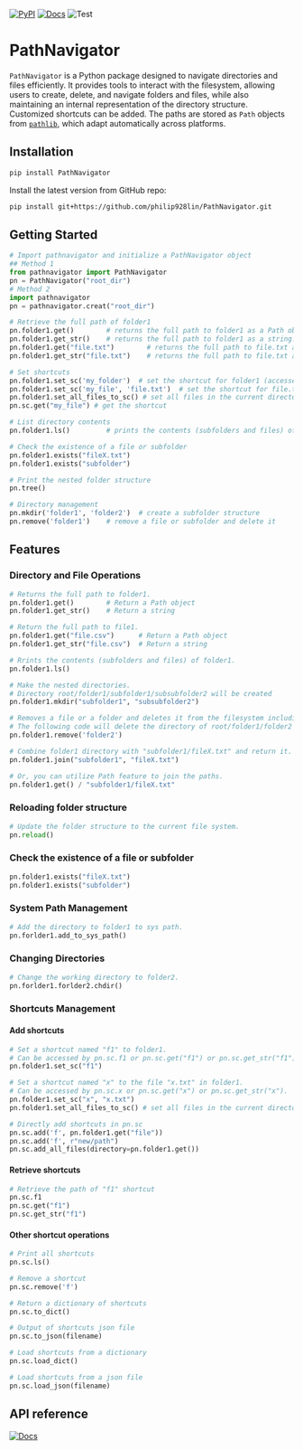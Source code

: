 [![PyPI](https://img.shields.io/pypi/v/pathnavigator)](https://pypi.org/project/pathnavigator/)
[![Docs](https://github.com/philip928lin/PathNavigator/actions/workflows/docs.yml/badge.svg)](https://philip928lin.github.io/PathNavigator/)
![Test](https://github.com/philip928lin/PathNavigator/actions/workflows/test.yml/badge.svg)

# PathNavigator

`PathNavigator` is a Python package designed to navigate directories and files efficiently. It provides tools to interact with the filesystem, allowing users to create, delete, and navigate folders and files, while also maintaining an internal representation of the directory structure. Customized shortcuts can be added. The paths are stored as `Path` objects from [`pathlib`](https://docs.python.org/3/library/pathlib.html), which adapt automatically across platforms. 


## Installation

```bash
pip install PathNavigator
```

Install the latest version from GitHub repo:
```bash
pip install git+https://github.com/philip928lin/PathNavigator.git
```

## Getting Started

```python
# Import pathnavigator and initialize a PathNavigator object
## Method 1
from pathnavigator import PathNavigator
pn = PathNavigator("root_dir")
# Method 2 
import pathnavigator
pn = pathnavigator.creat("root_dir")

# Retrieve the full path of folder1
pn.folder1.get()        # returns the full path to folder1 as a Path object
pn.folder1.get_str()    # returns the full path to folder1 as a string. Same as str(pn.folder1.get()).
pn.folder1.get("file.txt")        # returns the full path to file.txt as a Path object
pn.folder1.get_str("file.txt")    # returns the full path to file.txt as a string. Same as str(pn.folder1.get("file.txt")).

# Set shortcuts
pn.folder1.set_sc('my_folder')  # set the shortcut for folder1 (accessed by pn.sc.my_folder or pn.sc.get("my_folder") or pn.sc.get_str)
pn.folder1.set_sc('my_file', 'file.txt')  # set the shortcut for file.txt (accessed by pn.sc.my_file or pn.sc.get("my_file") or pn.sc.get_str("my_file"))
pn.folder1.set_all_files_to_sc() # set all files in the current directory to shortcuts
pn.sc.get("my_file") # get the shortcut

# List directory contents
pn.folder1.ls()         # prints the contents (subfolders and files) of folder1

# Check the existence of a file or subfolder
pn.folder1.exists("fileX.txt")
pn.folder1.exists("subfolder")

# Print the nested folder structure
pn.tree()

# Directory management
pn.mkdir('folder1', 'folder2')  # create a subfolder structure
pn.remove('folder1')    # remove a file or subfolder and delete it
```

## Features

### Directory and File Operations
```python
# Returns the full path to folder1.
pn.folder1.get()        # Return a Path object
pn.folder1.get_str()    # Return a string

# Return the full path to file1.
pn.folder1.get("file.csv")      # Return a Path object
pn.folder1.get_str("file.csv")  # Return a string

# Rrints the contents (subfolders and files) of folder1.
pn.folder1.ls()         

# Make the nested directories.
# Directory root/folder1/subfolder1/subsubfolder2 will be created
pn.folder1.mkdir("subfolder1", "subsubfolder2")

# Removes a file or a folder and deletes it from the filesystem including all nested items.
# The following code will delete the directory of root/folder1/folder2
pn.folder1.remove('folder2')    

# Combine folder1 directory with "subfolder1/fileX.txt" and return it.
pn.folder1.join("subfolder1", "fileX.txt") 

# Or, you can utilize Path feature to join the paths.
pn.folder1.get() / "subfolder1/fileX.txt"
```

### Reloading folder structure
```python
# Update the folder structure to the current file system.
pn.reload() 
```

### Check the existence of a file or subfolder
```python
pn.folder1.exists("fileX.txt")
pn.folder1.exists("subfolder")
```

### System Path Management
```python
# Add the directory to folder1 to sys path.
pn.forlder1.add_to_sys_path()   
```

### Changing Directories
```python
# Change the working directory to folder2.
pn.forlder1.forlder2.chdir()    
```

### Shortcuts Management
#### Add shortcuts
```python
# Set a shortcut named "f1" to folder1.
# Can be accessed by pn.sc.f1 or pn.sc.get("f1") or pn.sc.get_str("f1").
pn.folder1.set_sc("f1")

# Set a shortcut named "x" to the file "x.txt" in folder1.
# Can be accessed by pn.sc.x or pn.sc.get("x") or pn.sc.get_str("x").
pn.folder1.set_sc("x", "x.txt")
pn.folder1.set_all_files_to_sc() # set all files in the current directory to shortcuts

# Directly add shortcuts in pn.sc
pn.sc.add('f', pn.folder1.get("file"))  
pn.sc.add('f', r"new/path")  
pn.sc.add_all_files(directory=pn.folder1.get())
```

#### Retrieve shortcuts
```python
# Retrieve the path of "f1" shortcut
pn.sc.f1
pn.sc.get("f1")  
pn.sc.get_str("f1") 
```

#### Other shortcut operations
```python
# Print all shortcuts
pn.sc.ls()       

# Remove a shortcut
pn.sc.remove('f')   

# Return a dictionary of shortcuts
pn.sc.to_dict()  

# Output of shortcuts json file
pn.sc.to_json(filename)  

# Load shortcuts from a dictionary
pn.sc.load_dict()  

# Load shortcuts from a json file
pn.sc.load_json(filename)  
```

## API reference
[![Docs](https://github.com/philip928lin/PathNavigator/actions/workflows/docs.yml/badge.svg)](https://philip928lin.github.io/PathNavigator/)
